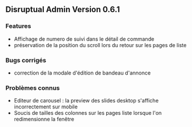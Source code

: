 ## Disruptual Admin Version 0.6.1

### Features

- Affichage de numero de suivi dans le détail de commande
- préservation de la position du scroll lors du retour sur les pages de liste

### Bugs corrigés

- correction de la modale d'édition de bandeau d'annonce

### Problèmes connus

- Editeur de carousel : la preview des slides desktop s'affiche incorrectement sur mobile
- Soucis de tailles des colonnes sur les pages liste lorsque l'on redimensionne la fenêtre
